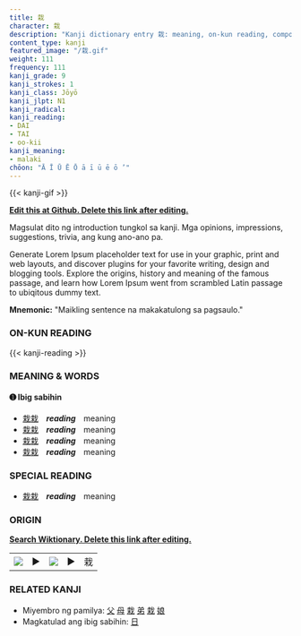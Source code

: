 ```yaml
---
title: 栽
character: 栽
description: "Kanji dictionary entry 栽: meaning, on-kun reading, compounds, origin, related kanji"
content_type: kanji
featured_image: "/栽.gif"
weight: 111
frequency: 111
kanji_grade: 9
kanji_strokes: 1
kanji_class: Jōyō
kanji_jlpt: N1
kanji_radical: 
kanji_reading: 
- DAI
- TAI
- oo-kii
kanji_meaning:
- malaki
chōon: "Ā Ī Ū Ē Ō ā ī ū ē ō ’"
---
```

[//]: # (Don't edit the line below. Kanji animated GIF code is automatically generated.)
{{< kanji-gif >}}

[//]: # (Edit below this line.)

**[Edit this at Github. Delete this link after editing.](https://github.com/tim0g/tim/tree/main/content/kanji/栽/index.md)**

Magsulat dito ng introduction tungkol sa kanji. Mga opinions, impressions, suggestions, trivia, ang kung ano-ano pa.

Generate Lorem Ipsum placeholder text for use in your graphic, print and web layouts, and discover plugins for your favorite writing, design and blogging tools. Explore the origins, history and meaning of the famous passage, and learn how Lorem Ipsum went from scrambled Latin passage to ubiqitous dummy text.
 
**Mnemonic:** "Maikling sentence na makakatulong sa pagsaulo."

### ON-KUN READING

[//]: # (Don't edit the line below. ON-KUN READING code is automatically generated.)
{{< kanji-reading >}}

### MEANING & WORDS

#### ➊ **Ibig sabihin**
  - [栽](../栽)[栽](../栽)　***reading***　meaning
  - [栽](../栽)[栽](../栽)　***reading***　meaning
  - [栽](../栽)[栽](../栽)　***reading***　meaning
  - [栽](../栽)[栽](../栽)　***reading***　meaning

### SPECIAL READING
  - [栽](../栽)[栽](../栽)　***reading***　meaning

### ORIGIN

**[Search Wiktionary. Delete this link after editing.](https://wiktionary.org/wiki/栽)**
<table class="kanji-table"><tr><td>
<img src="60px-栽-bronze.svg.png">
</td><td>▶</td><td>
<img src="60px-栽-oracle.svg.png">
</td><td>▶</td>
<td class="kanji-origin">栽</td>
</tr></table>

### RELATED KANJI
- Miyembro ng pamilya: [父](../父) [母](../母) [栽](../栽) [弟](../弟) [栽](../栽) [娘](../娘)
- Magkatulad ang ibig sabihin: [日](../日)
